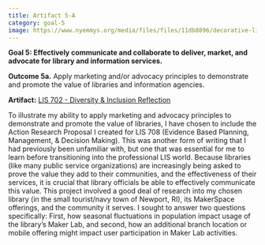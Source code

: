 ```yaml
---
title: Artifact 5-A
category: goal-5
image: https://www.nyemmys.org/media/files/files/11db8896/decorative-line-break-29.png
---
```


**Goal 5: Effectively communicate and collaborate to deliver, market, and advocate for library and information services.**

**Outcome 5a.** Apply marketing and/or advocacy principles to demonstrate and promote the value of 
libraries and information agencies.

**Artifact:** [LIS 702 - Diversity & Inclusion Reflection](https://docs.google.com/document/d/1zVEr1DiLGJzUGcWXpGsBmRtWLO7N5Dv3pjQglazZPzI/edit?usp=sharing)

To illustrate my ability to apply marketing and advocacy principles to demonstrate and promote the value of libraries, I have chosen to include the Action Research Proposal I created for LIS 708 (Evidence Based Planning, Management, & Decision Making). This was another form of writing that I had previously been unfamiliar with, but one that was essential for me to learn before transitioning into the professional LIS world. Because libraries (like many public service organizations) are increasingly being asked to prove the value they add to their communities, and the effectiveness of their services, it is crucial that library officials be able to effectively communicate this value. This project involved a good deal of research into my chosen library (in the small tourist/navy town of Newport, RI), its MakerSpace offerings, and the community it serves. I sought to answer two questions specifically: First, how seasonal fluctuations in population impact usage of the library’s Maker Lab, and second, how an additional branch location or mobile offering might impact user participation in Maker Lab activities.